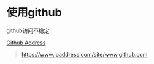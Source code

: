 # 使用github

github访问不稳定 

[Github Address](https://www.ipaddress.com/site/www.github.com)
> https://www.ipaddress.com/site/www.github.com